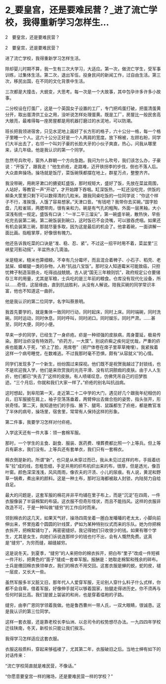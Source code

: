 # 2_要皇宫，还是要难民营？_进了流亡学校，我得重新学习怎样生...

2　要皇宫，还是要难民营？

2　要皇宫，还是要难民营？

进了流亡学校，我得重新学习怎样生活。

除却婴儿时期不算，我一生有三次大学习，大适应。第一次，做流亡学生，受军事训练，过集体生活。第二次，退出军伍，投身民间的新闻工作，过自由生活。第三次，移民出国，在不同的文化背景中生活。

三次都是大撞击，大蜕变，大思考。每一次是一个大故事，其中包孕许多许多小故事。

二分校设在打蛋厂，这是一个英国女子设置的工厂，专门把鸡蛋打破，把蛋清蛋黄分开，取出蛋清供工业之用，没听说怎样处理蛋黄。既是工厂，房屋比一般民舍高大敞亮，最难得每一座房屋都是用机器打磨过的水泥地，可以防潮。

班长把我领进宿舍，只见水泥地上画好了长方形的格子，六十公分一格，每一个格子里睡一个人。这六十公分正好是一个人两肩的宽度。放下棉被，左顾右盼，同学们大半出去了，右邻一个叫刘子豪的长脸大牙的小伙子爽直，热心，问我从哪里来，读几年级。他是我认识的第一个同学。

忽然号兵吹号，窗外人群朝一个方向急跑。我问为什么吹号，我们该怎么办，子豪说：“开饭了，跟我走！”他生疥疮，走路难，迈开铁拐李的步伐，倒也不落人后。大众直奔操场。操场就是饭厅，菜饭碗筷都摆在地上，群星万点，整整齐齐。

我没带碗，用刷牙漱口的搪瓷缸盛饭，那时规矩大，盛好了饭，先放在菜盆周围，人站好，等教官一声“开动”，才开始蹲下吞咽。缸深饭热，一缸还没吃完，供饭的柳条大筐里只剩下可以数得清的几粒米。跟我同桌吃饭的一位同学说：“你这个样子不行，准挨饿，人饿了容易想家。”天津口音。“有钱吧？我带你去买碗。”国字脸盘，几粒雀斑，两腮带肉，很有亲和力。碗是有气孔的粗陶，外面一层黑釉，大小深浅有统一规定。盛饭有口诀：“一半二平三溜尖”，第一碗盛半碗，散热快，早些吃完去装第二碗。第二碗饭装到碗口，这时饭已不会烫嘴，可以狼吞虎咽。如果还有机会装第三碗，那就尽量多取，因为这是最后的机会了。他拿着碗，一面讲解一面比画。指粗掌厚，好像很有魄力。

他还告诉我吃菜的口诀是“准、稳、忍、紧”。不过这一招平时用不着，菜盆里“三峡星河影动摇”，半盆热水几滴油。

米是糙米，糙米也算细粮，不幸有几分霉坏，而且混合着稗子、小石子、稻壳、老鼠屎、蟑螂腿一类的杂物，人称“抗战八宝饭”。那时没人知道霉米可能致癌，只担忧稗子制造盲肠炎，吃得战战兢兢。古人说“国无三年粮则饥”，政府规定公仓要储存三年的用量，尤其是军粮，士兵吃的是三年前的粮食。仓库没有现代化设备，所以……奇怪，这层缘由，直到抗战胜利，从没有人解说。陪我买碗的同学常识丰富，他也不知道这一曲折。

他是我认识的第二位同学，名字叫蔡景明。

我首先要学的，就是集体一致同时行动，同时起床，同时上床。同时端碗，同时洗碗。同时运动，同时休息。同时呼叫，同时闭口。同时娱乐，同时严肃。……甚至，同时大便，同时小便。

早来一步的同学，已经生了一身疥疮。疥是一种顽强的皮肤病，周身蔓延，极易传染。那时治疥没有特效药，“疥药方，一大筐”。别说疥癣之疾何足忧哉，严重的疥疾也能置人于死，“疥上了脸，用席卷”（把尸体卷在席子里草草掩埋）。我紧挨着这样一个病号睡觉，在数难逃。不过我那时毫不恐惧，颇有“从容就义”的心情。

同学们发现多了一个新生，纷纷围过来探视。他们既不是祝贺我越过了封锁线，也不是欢迎我入学，他们是来欣赏我的光亮平滑、没有坑洞脓痂的皮肤。由于人人生疥，他们都已“失去了”这样的皮肤。有人啧嗟叹息，仿佛凭吊自己的旧梦胜迹。“三个月后，你就和我们大家一样了。”疥疮的别名叫抗战病。

这时想起，到阜阳第一天，走近第二十二中学的大门，遇见好几个跟我年纪相仿的兵，旧军服披在肩上，袖子空荡荡垂着，两臂伸出去做合抱的姿势，指头张开，形状奇怪。第二天，我知道他们的手指、腋下、腿弯、鼠蹊都生了疥疮，都是教官准了半休的病号，操场里，宿舍里，常常有人保持这样的形象。

第二件事，我要学习怎样对付疥疮。

入学这天还有一件大事：领一套棉军服。

那时，一个学生的主食、副食、服装、医药费、埋葬费都比照一个上等兵。但上等兵有薪水，我们没有。上等兵还有套单衣，我们只有一套棉衣。

棉衣倒是新的。所谓“新”，也只是从未穿过而已，我从未见过这样的布，手摇着纺车“拉”成的线，忽粗忽细，手足并用的织布机织出来的布，很厚，但是透光，像百叶窗。颜色深深浅浅，风风雨雨，像农夫的汗渍、小儿的尿痕。有人说，黄泥和野草一锅煮，煮出来的颜料。这是一种土布，那时沿海都被敌人封锁，内陆努力自给自足。

最大的问题是，这套军服的棉花并非平均铺在里子布上，而是“沉淀”在四周，一件衣服像装了半袋棉絮的布袋。这衣服不但奇形怪状，而且不能挡风。这样的衣服非改造不可，于是一种叫做“缝穷”的工作应时而来。

领到棉衣的这几天，如果天气好，操场四周坐着一圈白发皤皤的老太太，小脚向前伸出来，怀里抱着个圆圆的针线筐，俨如为某种特别仪式而来的乐队。她为你把棉衣拆开，把棉絮铺匀了，再密密缝好。我记得她们只收很少的钱。如果有哪个学生，尤其是女生，向她们诉说连那样少的钱也付不出，会有人慨然免费。这真是“缝穷”，为穷而缝，越缝越穷。

这是说冬天。到夏季，“缝穷”的人来把你的棉衣拆开，把白布“里子”改成一件短裤一件汗衫，把黄色的“面子”缝成一套单军服。报酬是：她取走棉絮和残余的碎布。士兵是缴回棉衣换领单衣，我们的棉衣不用交回。这套衣服是蝉的蜕，蛇的皮，褪一层皮，又长大一些。

虽然军服多半又脏又旧，那年代人人爱穿军服，无论别人穿什么料子什么式样，你都不会自卑。借着军服，好像伸手就可以够着国家，抬腿走得进历史。你不须再与任何时装比高。我们是披上袈裟的和尚，也是穿着缊袍的子路。

缝穷，由李广恩同学领着我做。他是鲁西曹州一带人氏，一双大眼睛，很诚恳。这是我认识的第三位同学。

这样一套衣服，还是靠老校长李仙洲、以总司令的权势想尽办法。一九四四年学校迁往陕南，冬天，新校长只能让我们挨冻。

我得学习怎样适应这套衣服。

衣服这般质料，穿起来够褴褛了，尤其第二年，衣服破旧之后。当地士绅有如下的对话传来：

“流亡学校简直就是难民营，不像话。”

“你愿意要皇宫一样的赌场，还是要难民营一样的学校？”